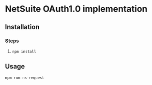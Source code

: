 # NetSuite OAuth1.0 implementation

## Installation

### Steps

1. `npm install`

## Usage

`npm run ns-request`